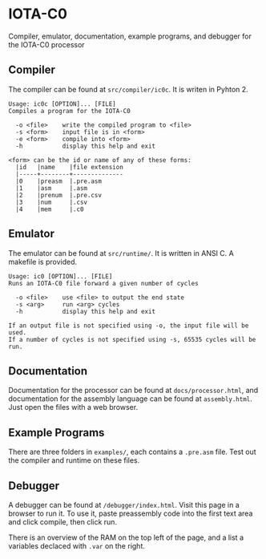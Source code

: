 # IOTA-C0
Compiler, emulator, documentation, example programs, and debugger for the IOTA-C0 processor

## Compiler
The compiler can be found at `src/compiler/ic0c`. It is writen in Pyhton 2.
```
Usage: ic0c [OPTION]... [FILE]
Compiles a program for the IOTA-C0

  -o <file>    write the compiled program to <file>
  -s <form>    input file is in <form>
  -e <form>    compile into <form>
  -h           display this help and exit

<form> can be the id or name of any of these forms:
  |id   |name    |file extension
  |-----+--------+--------------
  |0    |preasm  |.pre.asm      
  |1    |asm     |.asm          
  |2    |prenum  |.pre.csv      
  |3    |num     |.csv          
  |4    |mem     |.c0       
```

## Emulator
The emulator can be found at `src/runtime/`. It is written in ANSI C. A makefile is provided.
```
Usage: ic0 [OPTION]... [FILE]
Runs an IOTA-C0 file forward a given number of cycles

  -o <file>    use <file> to output the end state
  -s <arg>     run <arg> cycles
  -h           display this help and exit

If an output file is not specified using -o, the input file will be used.
If a number of cycles is not specified using -s, 65535 cycles will be run.
```

## Documentation
Documentation for the processor can be found at `docs/processor.html`, and documentation for the assembly language can be found at `assembly.html`. Just open the files with a web browser.

## Example Programs
There are three folders in `examples/`, each contains a `.pre.asm` file. Test out the compiler and runtime on these files.

## Debugger
A debugger can be found at `/debugger/index.html`. Visit this page in a browser to run it. To use it, paste preassembly code into the first text area and click compile, then click run.

There is an overview of the RAM on the top left of the page, and a list a variables declaced with `.var` on the right.

